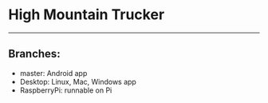 # High Mountain Trucker
***
## Branches:
* master: Android app
* Desktop: Linux, Mac, Windows app
* RaspberryPi: runnable on Pi
